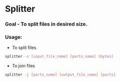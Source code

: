 # Splitter

### Goal - To split files in desired size.

### Usage:
- To split files
```bash
splitter -s [input_file_name] [parts_name] [bytes]
```

- To join files
```bash
splitter -j [parts_name] [output_file_name] [parts]
```
